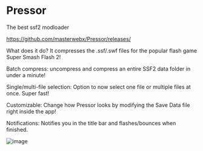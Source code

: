 # Pressor
The best ssf2 modloader 

https://github.com/masterwebx/Pressor/releases/


What does it do? It compresses the .ssf/.swf files for the popular flash game Super Smash Flash 2!

Batch compress: uncompress and compress an entire SSF2 data folder in under a minute!

Single/multi-file selection: Option to now select one file or multiple files at once. Super fast!

Customizable: Change how Pressor looks by modifying the Save Data file right inside the app!

Notifications: Notifies you in the title bar and flashes/bounces when finished.

![image](https://imgur.com/P9YjEmG.png)
